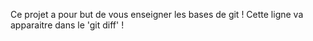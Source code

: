Ce projet a pour but de vous enseigner les bases de git !
Cette ligne va apparaitre dans le 'git diff' !